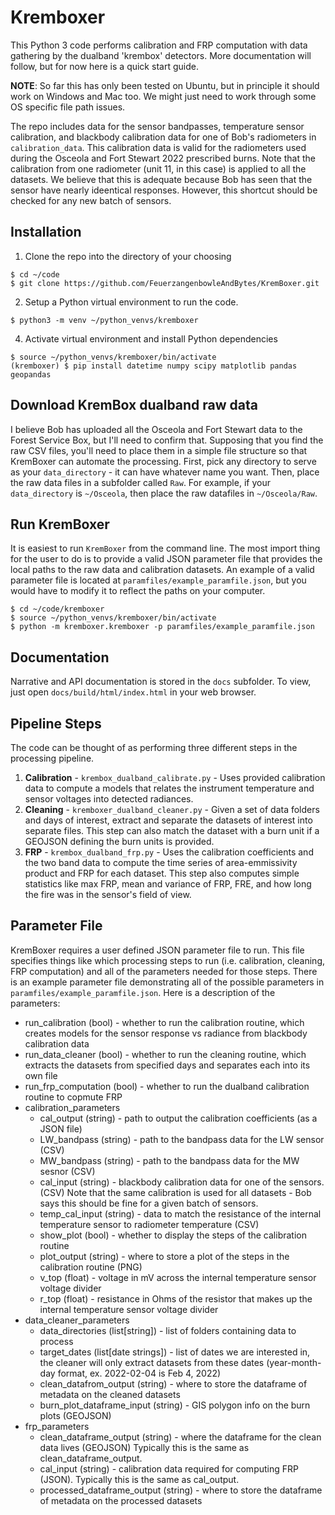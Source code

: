 # Kremboxer
This Python 3 code performs calibration and FRP computation with data gathering by the dualband 'krembox' detectors.  More documentation will follow, but for now here is a quick start guide.  

**NOTE**: So far this has only been tested on Ubuntu, but in principle it should work on Windows and Mac too.  We might just need to work through some OS specific file path issues.

The repo includes data for the sensor bandpasses, temperature sensor calibration, and blackbody calibration data for one of Bob's radiometers in `calibration_data`.  This calibration data is valid for the radiometers used during the Osceola and Fort Stewart 2022 prescribed burns.  Note that the calibration from one radiometer (unit 11, in this case) is applied to all the datasets.  We believe that this is adequate because Bob has seen that the sensor have nearly ideentical responses.  However, this shortcut should be checked for any new batch of sensors.

## Installation
1. Clone the repo into the directory of your choosing
```
$ cd ~/code
$ git clone https://github.com/FeuerzangenbowleAndBytes/KremBoxer.git
```
2. Setup a Python virtual environment to run the code.
```
$ python3 -m venv ~/python_venvs/kremboxer
```
4. Activate virtual environment and install Python dependencies 
```
$ source ~/python_venvs/kremboxer/bin/activate
(kremboxer) $ pip install datetime numpy scipy matplotlib pandas geopandas
```

## Download KremBox dualband raw data
I believe Bob has uploaded all the Osceola and Fort Stewart data to the Forest Service Box, but I'll need to confirm that.  Supposing that you find the raw CSV files, you'll need to place them in a simple file structure so that KremBoxer can automate the processing.  First, pick any directory to serve as your `data_directory` - it can have whatever name you want.  Then, place the raw data files in a subfolder called `Raw`.  For example, if your `data_directory` is `~/Osceola`, then place the raw datafiles in `~/Osceola/Raw`.

## Run KremBoxer 
It is easiest to run `KremBoxer` from the command line.  The most import thing for the user to do is to provide a valid JSON parameter file that provides the local paths to the raw data and calibration datasets.  An example of a valid parameter file is located at `paramfiles/example_paramfile.json`, but you would have to modify it to reflect the paths on your computer.

```
$ cd ~/code/kremboxer
$ source ~/python_venvs/kremboxer/bin/activate
$ python -m kremboxer.kremboxer -p paramfiles/example_paramfile.json
```

## Documentation
Narrative and API documentation is stored in the `docs` subfolder.  To view, just open `docs/build/html/index.html` in your web browser.

## Pipeline Steps
The code can be thought of as performing three different steps in the processing pipeline.
1. **Calibration** - `krembox_dualband_calibrate.py` - Uses provided calibration data to compute a models that relates the instrument temperature and sensor voltages into detected radiances.
2. **Cleaning** - `kremboxer_dualband_cleaner.py` - Given a set of data folders and days of interest, extract and separate the datasets of interest into separate files.  This step can also match the dataset with a burn unit if a GEOJSON defining the burn units is provided.
3. **FRP** - `krembox_dualband_frp.py` - Uses the calibration coefficients and the two band data to compute the time series of area-emmissivity product and FRP for each dataset.  This step also computes simple statistics like max FRP, mean and variance of FRP, FRE, and how long the fire was in the sensor's field of view.

## Parameter File
KremBoxer requires a user defined JSON parameter file to run. This file specifies things like which processing steps to run (i.e. calibration, cleaning, FRP computation) and all of the parameters needed for those steps.  There is an example parameter file demonstrating all of the possible parameters in `paramfiles/example_paramfile.json`.  Here is a description of the parameters:

* run_calibration (bool) - whether to run the calibration routine, which creates models for the sensor response vs radiance from blackbody calibration data
* run_data_cleaner (bool) - whether to run the cleaning routine, which extracts the datasets from specified days and separates each into its own file
* run_frp_computation (bool) - whether to run the dualband calibration routine to copmute FRP
* calibration_parameters
  * cal_output (string) - path to output the calibration coefficients (as a JSON file)
  * LW_bandpass (string) - path to the bandpass data for the LW sensor (CSV)
  * MW_bandpass (string) - path to the bandpass data for the MW sesnor (CSV)
  * cal_input (string) - blackbody calibration data for one of the sensors. (CSV) Note that the same calibration is used for all datasets - Bob says this should be fine for a given batch of sensors.
  * temp_cal_input (string) - data to match the resistance of the internal temperature sensor to radiometer temperature (CSV)
  * show_plot (bool) - whether to display the steps of the calibration routine
  * plot_output (string) - where to store a plot of the steps in the calibration routine (PNG)
  * v_top (float) - voltage in mV across the internal temperature sensor voltage divider
  * r_top (float) - resistance in Ohms of the resistor that makes up the internal temperature sensor voltage divider
* data_cleaner_parameters 
  * data_directories (list[string]) - list of folders containing data to process
  * target_dates (list[date strings]) - list of dates we are interested in, the cleaner will only extract datasets from these dates (year-month-day format, ex. 2022-02-04 is Feb 4, 2022)
  * clean_datafrom_output (string) - where to store the dataframe of metadata on the cleaned datasets
  * burn_plot_dataframe_input (string) - GIS polygon info on the burn plots (GEOJSON)
* frp_parameters
  * clean_dataframe_output (string) - where the dataframe for the clean data lives (GEOJSON) Typically this is the same as clean_dataframe_output.
  * cal_input (string) - calibration data required for computing FRP (JSON). Typically this is the same as cal_output.
  * processed_dataframe_output (string) - where to store the dataframe of metadata on the processed datasets
